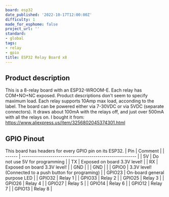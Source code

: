 ```yaml
---
board: esp32
date_published: '2022-10-17T12:00:00Z'
difficulty: 1
made_for_esphome: false
project_url: ''
standard:
- global
tags:
- relay
- gpio
title: ESP32 Relay Board x8
---
```


## Product description

This is a 8-relay board with an ESP32-WROOM-E.
Each relay has COM+NO+NC exposed. Product descriptions don't seem to specify maximum load. Each relay supports 10Amp max load, acconding to the label.
The board can be powered either via 7-30VDC or via 5VDC (separate connectors). It draws about 100mA with the relays off, and just over 500mA with all the relays on.
I bought it from: https://www.aliexpress.us/item/3256802045374301.html

## GPIO Pinout

This board has headers for every GPIO pin on its ESP32.
| Pin    | Comment                                                  |
| ------ | -------------------------------------------------------- |
| 5V     | Do not use 5V for programming                            |
| TX     | Exposed on board 3.3V level!                             |
| RX     | Exposed on board 3.3V level!                             |
| GND    |                                                          |
| GND    |                                                          |
| GPIO0  | 3.3V level! (Connected to a push button for programing)  |
| GPIO23 | On-board general purpose LED                             |
| GPIO32 | Relay 1                                                  |
| GPIO33 | Relay 2                                                  |
| GPIO25 | Relay 3                                                  |
| GPIO26 | Relay 4                                                  |
| GPIO27 | Relay 5                                                  |
| GPIO14 | Relay 6                                                  |
| GPIO12 | Relay 7                                                  |
| GPIO13 | Relay 8                                                  |